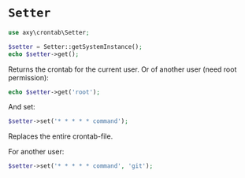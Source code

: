 # `Setter`

```php
use axy\crontab\Setter;

$setter = Setter::getSystemInstance();
echo $setter->get();
```

Returns the crontab for the current user.
Or of another user (need root permission):

```php
echo $setter->get('root');
```

And set:

```php
$setter->set('* * * * * command');
```

Replaces the entire crontab-file.

For another user:

```php
$setter->set('* * * * * command', 'git');
```
